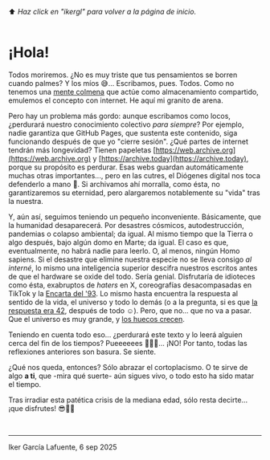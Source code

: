 ⬆️ _Haz click en "ikergl" para volver a la página de inicio._ <br><br>

# ¡Hola!

Todos moriremos. ¿No es muy triste que tus pensamientos se borren cuando palmes? Y los míos 😅... Escribamos, pues. Todos. Como no tenemos una [mente colmena](https://web.archive.org/web/20250908071806/https://enderverse.fandom.com/wiki/Formics) que actúe como almacenamiento compartido, emulemos el concepto con internet. He aquí mi granito de arena.

Pero hay un problema más gordo: aunque escribamos como locos, ¿perdurará nuestro conocimiento colectivo _para siempre_? Por ejemplo, nadie garantiza que GitHub Pages, que sustenta este contenido, siga funcionando después de que yo "cierre sesión". ¿Qué partes de internet tendrán más longevidad? Tienen papeletas [https://web.archive.org](https://web.archive.org) y [https://archive.today](https://archive.today), porque su propósito es perdurar. Esas webs guardan automáticamente muchas otras importantes..., pero en las cutres, el Diógenes digital nos toca defenderlo a mano 🥲. Si archivamos ahí morralla, como ésta, no garantizaremos su eternidad, pero alargaremos notablemente su "vida" tras la nuestra.

Y, aún así, seguimos teniendo un pequeño inconveniente. Básicamente, que la humanidad desaparecerá. Por desastres cósmicos, autodestrucción, pandemias o colapso ambiental; da igual. Al mismo tiempo que la Tierra o algo después, bajo algún domo en Marte; da igual. El caso es que, eventualmente, no habrá nadie para leerlo. O, al menos, ningún Homo sapiens. Si el desastre que elimine nuestra especie no se lleva consigo _al interné_, lo mismo una inteligencia superior descifra nuestros escritos antes de que el hardware se oxide del todo. Sería genial. Disfrutaría de idioteces como ésta, exabruptos de _haters_ en X, coreografías desacompasadas en TikTok y la [Encarta del '93](https://archive.org/details/ENCARTA_93). Lo mismo hasta encuentra la respuesta al sentido de la vida, el universo y todo lo demás (o a la pregunta, si es que [la respuesta era 42](https://web.archive.org/web/20250908071416/https://es.wikipedia.org/wiki/El_sentido_de_la_vida,_el_universo_y_todo_lo_dem%C3%A1s), después de todo ☺️). Pero, que no... que no va a pasar. Que el universo es muy grande, y [los huecos crecen](https://web.archive.org/web/20250908071357/https://www.sea-astronomia.es/glosario/expansion-del-universo).

Teniendo en cuenta todo eso... ¿perdurará este texto y lo leerá alguien cerca del fin de los tiempos? Pueeeeees 🥁🥁🥁... ¡NO! Por tanto, todas las reflexiones anteriores son basura. Se siente.

¿Qué nos queda, entonces? Sólo abrazar el cortoplacismo. O te sirve de algo **a ti**, que -mira qué suerte- aún sigues vivo, o todo esto ha sido matar el tiempo.

Tras irradiar esta patética crisis de la mediana edad, sólo resta decirte... ¡que disfrutes! 😎💃🏼

<br>

___
Iker García Lafuente, 6 sep 2025
